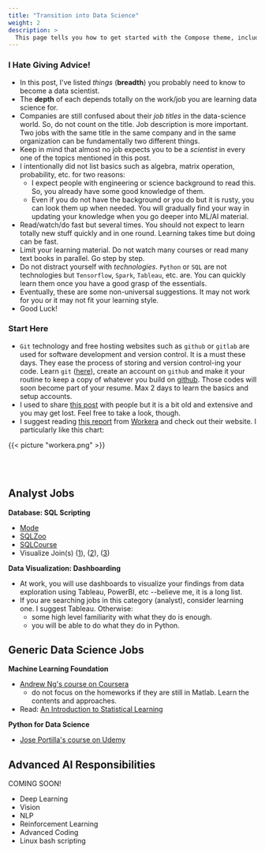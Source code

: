 ```yaml
---
title: "Transition into Data Science"
weight: 2
description: >
  This page tells you how to get started with the Compose theme, including installation and basic configuration.
---
```

### I Hate Giving Advice!
- In this post, I've listed _things_ (**breadth**) you probably need to know to become a data scientist. 
- The **depth** of each depends totally on the work/job you are learning data science for. 
- Companies are still confused about their _job titles_ in the data-science world. So, do not count on the title. Job description is more important. Two jobs with the same title in the same company and in the same organization can be fundamentally two different things. 
- Keep in mind that almost no job expects you to be a _scientist_ in every one of the topics mentioned in this post. 
- I intentionally did not list basics such as algebra, matrix operation, probability, etc. for two reasons:
  - I expect people with engineering or science background to read this. So, you already have some good knowledge of them.
  - Even if you do not have the background or you do but it is rusty, you can look them up when needed. You will gradually find your way in updating your knowledge when you go deeper into ML/AI material. 
- Read/watch/do fast but several times. You should not expect to learn totally new stuff quickly and in one round. Learning takes time but doing can be fast.
- Limit your learning material. Do not watch many courses or read many text books in parallel. Go step by step.
- Do not distract yourself with _technologies_. `Python` or `SQL` are not technologies but `Tensorflow`, `Spark`, `Tableau`, etc. are. You can quickly learn them once you have a good grasp of the essentials.
- Eventually, these are some non-universal suggestions. It may not work for you or it may not fit your learning style.
- Good Luck!

### Start Here
- `Git` technology and free hosting websites such as `github` or `gitlab` are used for software development and version control. It is a must these days. They ease the process of storing and version control-ing your code. Learn `git` ([here](https://git-scm.com/doc)), create an account on `github` and make it your routine to keep a copy of whatever you build on [github](https://github.com/). Those codes will soon become part of your resume. Max 2 days to learn the basics and setup accounts.
- I used to share [this post](https://blog.insightdatascience.com/preparing-for-the-transition-to-data-science-e9194c90b42c) with people but it is a bit old and extensive and you may get lost. Feel free to take a look, though.
- I suggest reading [this report](https://workera.ai/resource_downloads/ai_career_pathways/) from [Workera](https://workera.ai/) and check out their website. I particularly like this chart:

{{< picture "workera.png" >}} 


<br>
<br>


## Analyst Jobs

__Database: SQL Scripting__
- [Mode](https://mode.com/sql-tutorial/introduction-to-sql/)
- [SQLZoo](https://sqlzoo.net/)
- [SQLCourse](http://www.sqlcourse2.com/)
- Visualize Join(s) ([1](https://joins.spathon.com/)), ([2](http://4.bp.blogspot.com/-_HsHikmChBI/VmQGJjLKgyI/AAAAAAAAEPw/JaLnV0bsbEo/s1600/sql%2Bjoins%2Bguide%2Band%2Bsyntax.jpg)), ([3](https://www.codeproject.com/Articles/33052/Visual-Representation-of-SQL-Joins))

__Data Visualization: Dashboarding__
- At work, you will use dashboards to visualize your findings from data exploration using Tableau, PowerBI, etc --believe me, it is a long list.
- If you are searching jobs in this category (analyst), consider learning one. I suggest Tableau. Otherwise:
  - some high level familiarity with what they do is enough.
  - you will be able to do what they do in Python.

## Generic Data Science Jobs

__Machine Learning Foundation__
- [Andrew Ng's course on Coursera](https://www.coursera.org/learn/machine-learning)
  - do not focus on the homeworks if they are still in Matlab. Learn the contents and approaches.
- Read: [An Introduction to Statistical Learning](http://faculty.marshall.usc.edu/gareth-james/)

__Python for Data Science__
- [Jose Portilla's course on Udemy](https://www.udemy.com/course/python-for-data-science-and-machine-learning-bootcamp/) 


## Advanced AI Responsibilities
COMING SOON!
- Deep Learning
- Vision
- NLP
- Reinforcement Learning
- Advanced Coding
- Linux bash scripting



